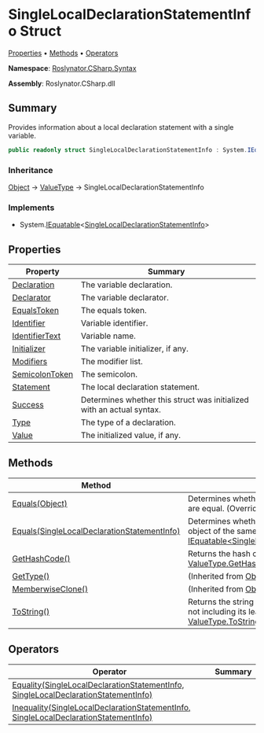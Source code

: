 # SingleLocalDeclarationStatementInfo Struct

[Properties](#properties) &#x2022; [Methods](#methods) &#x2022; [Operators](#operators)

**Namespace**: [Roslynator.CSharp.Syntax](../README.md)

**Assembly**: Roslynator\.CSharp\.dll

## Summary

Provides information about a local declaration statement with a single variable\.

```csharp
public readonly struct SingleLocalDeclarationStatementInfo : System.IEquatable<SingleLocalDeclarationStatementInfo>
```

### Inheritance

[Object](https://docs.microsoft.com/en-us/dotnet/api/system.object) &#x2192; [ValueType](https://docs.microsoft.com/en-us/dotnet/api/system.valuetype) &#x2192; SingleLocalDeclarationStatementInfo

### Implements

* System\.[IEquatable](https://docs.microsoft.com/en-us/dotnet/api/system.iequatable-1)\<[SingleLocalDeclarationStatementInfo](./README.md)>

## Properties

| Property | Summary |
| -------- | ------- |
| [Declaration](Declaration/README.md) | The variable declaration\. |
| [Declarator](Declarator/README.md) | The variable declarator\. |
| [EqualsToken](EqualsToken/README.md) | The equals token\. |
| [Identifier](Identifier/README.md) | Variable identifier\. |
| [IdentifierText](IdentifierText/README.md) | Variable name\. |
| [Initializer](Initializer/README.md) | The variable initializer, if any\. |
| [Modifiers](Modifiers/README.md) | The modifier list\. |
| [SemicolonToken](SemicolonToken/README.md) | The semicolon\. |
| [Statement](Statement/README.md) | The local declaration statement\. |
| [Success](Success/README.md) | Determines whether this struct was initialized with an actual syntax\. |
| [Type](Type/README.md) | The type of a declaration\. |
| [Value](Value/README.md) | The initialized value, if any\. |

## Methods

| Method | Summary |
| ------ | ------- |
| [Equals(Object)](Equals/README.md#Roslynator_CSharp_Syntax_SingleLocalDeclarationStatementInfo_Equals_System_Object_) | Determines whether this instance and a specified object are equal\. \(Overrides [ValueType.Equals](https://docs.microsoft.com/en-us/dotnet/api/system.valuetype.equals)\) |
| [Equals(SingleLocalDeclarationStatementInfo)](Equals/README.md#Roslynator_CSharp_Syntax_SingleLocalDeclarationStatementInfo_Equals_Roslynator_CSharp_Syntax_SingleLocalDeclarationStatementInfo_) | Determines whether this instance is equal to another object of the same type\. \(Implements [IEquatable\<SingleLocalDeclarationStatementInfo>.Equals](https://docs.microsoft.com/en-us/dotnet/api/system.iequatable-1.equals)\) |
| [GetHashCode()](GetHashCode/README.md) | Returns the hash code for this instance\. \(Overrides [ValueType.GetHashCode](https://docs.microsoft.com/en-us/dotnet/api/system.valuetype.gethashcode)\) |
| [GetType()](https://docs.microsoft.com/en-us/dotnet/api/system.object.gettype) |  \(Inherited from [Object](https://docs.microsoft.com/en-us/dotnet/api/system.object)\) |
| [MemberwiseClone()](https://docs.microsoft.com/en-us/dotnet/api/system.object.memberwiseclone) |  \(Inherited from [Object](https://docs.microsoft.com/en-us/dotnet/api/system.object)\) |
| [ToString()](ToString/README.md) | Returns the string representation of the underlying syntax, not including its leading and trailing trivia\. \(Overrides [ValueType.ToString](https://docs.microsoft.com/en-us/dotnet/api/system.valuetype.tostring)\) |

## Operators

| Operator | Summary |
| -------- | ------- |
| [Equality(SingleLocalDeclarationStatementInfo, SingleLocalDeclarationStatementInfo)](op_Equality/README.md) | |
| [Inequality(SingleLocalDeclarationStatementInfo, SingleLocalDeclarationStatementInfo)](op_Inequality/README.md) | |

